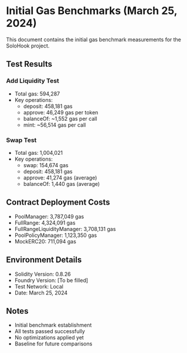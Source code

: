 # Initial Gas Benchmarks (March 25, 2024)

This document contains the initial gas benchmark measurements for the SoloHook project.

## Test Results

### Add Liquidity Test
- Total gas: 594,287
- Key operations:
  - deposit: 458,181 gas
  - approve: 46,249 gas per token
  - balanceOf: ~1,552 gas per call
  - mint: ~56,514 gas per call

### Swap Test
- Total gas: 1,004,021
- Key operations:
  - swap: 154,674 gas
  - deposit: 458,181 gas
  - approve: 41,274 gas (average)
  - balanceOf: 1,440 gas (average)

## Contract Deployment Costs
- PoolManager: 3,787,049 gas
- FullRange: 4,324,091 gas
- FullRangeLiquidityManager: 3,708,131 gas
- PoolPolicyManager: 1,123,350 gas
- MockERC20: 711,094 gas

## Environment Details
- Solidity Version: 0.8.26
- Foundry Version: [To be filled]
- Test Network: Local
- Date: March 25, 2024

## Notes
- Initial benchmark establishment
- All tests passed successfully
- No optimizations applied yet
- Baseline for future comparisons 